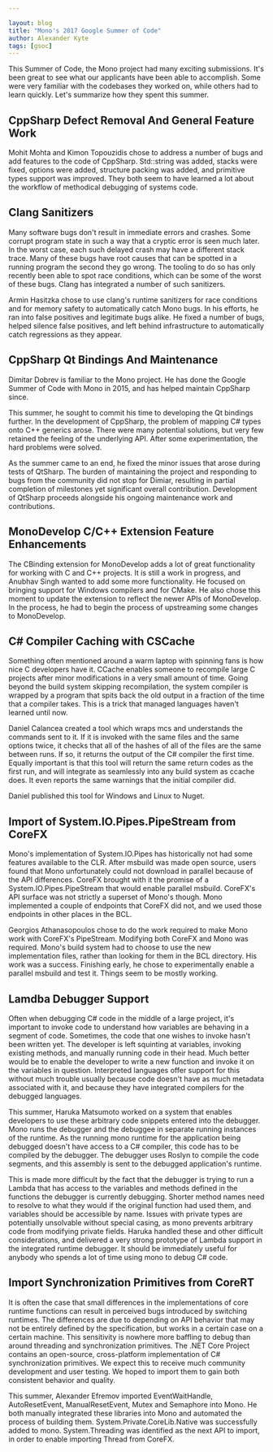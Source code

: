 ```yaml
---

layout: blog
title: "Mono's 2017 Google Summer of Code"
author: Alexander Kyte
tags: [gsoc]
---
```


This Summer of Code, the Mono project had many exciting submissions. It's been great to see what our applicants have been able to accomplish. Some were very familiar with the codebases they worked on, while others had to learn quickly. Let's summarize how they spent this summer.

CppSharp Defect Removal And General Feature Work
---------------------------------------------------

Mohit Mohta and Kimon Topouzidis chose to address a number of bugs and add features to the code of CppSharp. Std::string was added, stacks were fixed, options were added, structure packing was added, and primitive types support was improved. They both seem to have learned a lot about the workflow of methodical debugging of systems code. 

Clang Sanitizers
--------------------------------

Many software bugs don't result in immediate errors and crashes. Some corrupt program state in such a way that a cryptic error is seen much later. In the worst case, each such delayed crash may have a different stack trace. Many of these bugs have root causes that can be spotted in a running program the second they go wrong. The tooling to do so has only recently been able to spot race conditions, which can be some of the worst of these bugs. Clang has integrated a number of such sanitizers.

Armin Hasitzka chose to use clang's runtime sanitizers for race conditions and for memory safety to automatically catch Mono bugs. In his efforts, he ran into false positives and legitimate bugs alike. He fixed a number of bugs, helped silence false positives, and left behind infrastructure to automatically catch regressions as they appear. 

CppSharp Qt Bindings And Maintenance
---------------------------------------------------

Dimitar Dobrev is familiar to the Mono project. He has done the Google Summer of Code with Mono in 2015, and has helped maintain CppSharp since. 

This summer, he sought to commit his time to developing the Qt bindings further. In the development of CppSharp, the problem of mapping C# types onto C++ generics arose. There were many potential solutions, but very few retained the feeling of the underlying API. After some experimentation, the hard problems were solved. 

As the summer came to an end, he fixed the minor issues that arose during tests of QtSharp. The burden of maintaining the project and responding to bugs from the community did not stop for Dimiar, resulting in partial completion of milestones yet significant overall contribution. Development of QtSharp proceeds alongside his ongoing maintenance work and contributions. 

MonoDevelop C/C++ Extension Feature Enhancements
---------------------------------------------------

The CBinding extension for MonoDevelop adds a lot of great functionality for working with C and C++ projects. It is still a work in progress, and Anubhav Singh wanted to add some more functionality. He focused on bringing support for Windows compilers and for CMake. He also chose this moment to update the extension to reflect the newer APIs of MonoDevelop. In the process, he had to begin the process of upstreaming some changes to MonoDevelop.

C# Compiler Caching with CSCache
---------------------------------------------------

Something often mentioned around a warm laptop with spinning fans is how nice C developers have it. CCache enables someone to recompile large C projects after minor modifications in a very small amount of time. Going beyond the build system skipping recompilation, the system compiler is wrapped by a program that spits back the old output in a fraction of the time that a compiler takes. This is a trick that managed languages haven't learned until now. 

Daniel Calancea created a tool which wraps mcs and understands the commands sent to it. If it is invoked with the same files and the same options twice, it checks that all of the hashes of all of the files are the same between runs. If so, it returns the output of the C# compiler the first time. Equally important is that this tool will return the same return codes as the first run, and will integrate as seamlessly into any build system as ccache does. It even reports the same warnings that the initial compiler did.

Daniel published this tool for Windows and Linux to Nuget.  

Import of System.IO.Pipes.PipeStream from CoreFX
----------------------------------------------------

Mono's implementation of System.IO.Pipes has historically not had some features available to the CLR. After msbuild was made open source, users found that Mono unfortunately could not download in parallel because of the API differences. CoreFX brought with it the promise of a System.IO.Pipes.PipeStream that would enable parallel msbuild. CoreFX's API surface was not strictly a superset of Mono's though. Mono implemented a couple of endpoints that CoreFX did not, and we used those endpoints in other places in the BCL.

Georgios Athanasopoulos chose to do the work required to make Mono work with CoreFX's PipeStream. Modifying both CoreFX and Mono was required. Mono's build system had to choose to use the new implementation files, rather than looking for them in the BCL directory. His work was a success. Finishing early, he chose to experimentally enable a parallel msbuild and test it. Things seem to be mostly working.

Lamdba Debugger Support
----------------------------------------------------

Often when debugging C# code in the middle of a large project, it's important to invoke code to understand how variables are behaving in a segment of code. Sometimes, the code that one wishes to invoke hasn't been written yet. The developer is left squinting at variables, invoking existing methods, and manually running code in their head. Much better would be to enable the developer to write a new function and invoke it on the variables in question. Interpreted languages offer support for this without much trouble usually because code doesn't have as much metadata associated with it, and because they have integrated compilers for the debugged languages. 

This summer, Haruka Matsumoto worked on a system that enables developers to use these arbitrary code snippets entered into the debugger. Mono runs the debugger and the debuggee in separate running instances of the runtime. As the running mono runtime for the application being debugged doesn't have access to a C# compiler, this code has to be compiled by the debugger. The debugger uses Roslyn to compile the code segments, and this assembly is sent to the debugged application's runtime. 

This is made more difficult by the fact that the debugger is trying to run a Lambda that has access to the variables and methods defined in the functions the debugger is currently debugging. Shorter method names need to resolve to what they would if the original function had used them, and variables should be accessible by name. Issues with private types are potentially unsolvable without special casing, as mono prevents arbitrary code from modifying private fields. Haruka handled these and other difficult considerations, and delivered a very strong prototype of Lambda support in the integrated runtime debugger. It should be immediately useful for anybody who spends a lot of time using mono to debug C# code.

Import Synchronization Primitives from CoreRT
----------------------------------------------------

It is often the case that small differences in the implementations of core runtime functions can result in perceived bugs introduced by switching runtimes. The differences are due to depending on API behavior that may not be entirely defined by the specification, but works in a certain case on a certain machine. This sensitivity is nowhere more baffling to debug than around threading and synchronization primitives. The .NET Core Project contains an open-source, cross-platform implementation of C# synchronization primitives. We expect this to receive much community development and user testing. We hoped to import them to gain both consistent behavior and quality.

This summer, Alexander Efremov imported EventWaitHandle, AutoResetEvent, ManualResetEvent, Mutex and Semaphore into Mono. He both manually integrated these libraries into Mono and automated the process of building them. System.Private.CoreLib.Native was successfully added to mono. System.Threading was identified as the next API to import, in order to enable importing Thread from CoreFX. 


